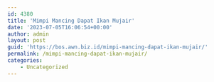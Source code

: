 ```yaml
---
id: 4380
title: 'Mimpi Mancing Dapat Ikan Mujair'
date: '2023-07-05T16:06:54+00:00'
author: admin
layout: post
guid: 'https://bos.awn.biz.id/mimpi-mancing-dapat-ikan-mujair/'
permalink: /mimpi-mancing-dapat-ikan-mujair/
categories:
    - Uncategorized
---
```


